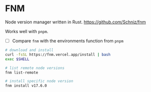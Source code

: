 # FNM

Node version manager written in Rust. https://github.com/Schniz/fnm

Works well with `pnpm`.

- [ ] Compare `fnm` with the environments function from `pnpm`

```bash
# download and install
curl -fsSL https://fnm.vercel.app/install | bash
exec $SHELL

# list remote node versions
fnm list-remote

# install specific node version
fnm install v17.6.0
```
